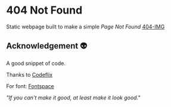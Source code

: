 # 404 Not Found
Static webpage built to make a simple *Page Not Found*
[404-IMG](https://github.com/crispaulcastaneda/page-not-available/issues/1#issue-716979371)

## Acknowledgement 👽
A good snippet of code.

Thanks to [Codeflix](https://www.youtube.com/channel/UC8UgflNXN_0VHGlO5852WXg)

For font: [Fontspace](https://www.fontspace.com/)

*"If you can't make it good, at least make it look good."*
